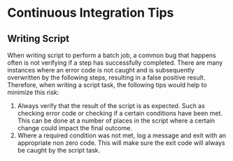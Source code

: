 # Continuous Integration Tips
## Writing Script
When writing script to perform a batch job, a common bug that happens often is not verifying if a step has successfully completed. There are many instances where an error code is not caught and is subsequently overwritten by the following steps, resulting in a false positive result. Therefore, when writing a script task, the following tips would help to minimize this risk:
1. Always verify that the result of the script is as expected. Such as checking error code or checking if a certain conditions have been met. This can be done at a number of places in the script where a certain change could impact the final outcome.
2. Where a required condition was not met, log a message and exit with an appropriate non zero code. This will make sure the exit code will always be caught by the script task.